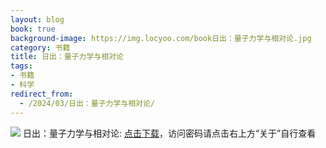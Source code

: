 ```yaml
---
layout: blog
book: true
background-image: https://img.locyoo.com/book日出：量子力学与相对论.jpg
category: 书籍
title: 日出：量子力学与相对论
tags:
- 书籍
- 科学
redirect_from:
  - /2024/03/日出：量子力学与相对论/
---
```

![](https://img.locyoo.com/book日出：量子力学与相对论.jpg)
日出：量子力学与相对论: <a name = "ref1" href="https://url18.ctfile.com/f/50983618-1320273370-051f09?p=3619">点击下载</a>，访问密码请点击右上方“关于”自行查看